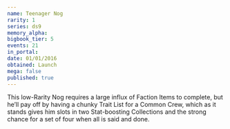 ```yaml
---
name: Teenager Nog
rarity: 1
series: ds9
memory_alpha:
bigbook_tier: 5
events: 21
in_portal:
date: 01/01/2016
obtained: Launch
mega: false
published: true
---
```


This low-Rarity Nog requires a large influx of Faction Items to complete, but he’ll pay off by having a chunky Trait List for a Common Crew, which as it stands gives him slots in two Stat-boosting Collections and the strong chance for a set of four when all is said and done.
